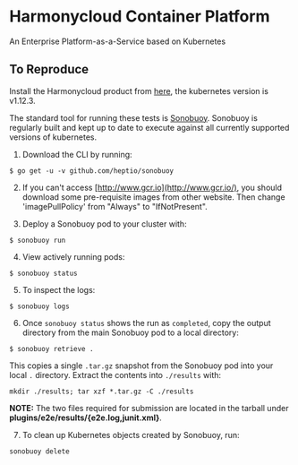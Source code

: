 # Harmonycloud Container Platform

An Enterprise Platform-as-a-Service based on Kubernetes

## To Reproduce

Install the Harmonycloud product from [here](http://harmonycloud.cn/products/rongqiyun/), the kubernetes version is v1.12.3.

The standard tool for running these tests is [Sonobuoy](https://github.com/heptio/sonobuoy). Sonobuoy is regularly built and kept up to date to execute against all currently supported versions of kubernetes.

1. Download the CLI by running:

```
$ go get -u -v github.com/heptio/sonobuoy
```

2. If you can't access [http://www.gcr.io](http://www.gcr.io/), you should download some pre-requisite images from other website. Then change 'imagePullPolicy' from "Always" to "IfNotPresent".

3. Deploy a Sonobuoy pod to your cluster with:

```
$ sonobuoy run
```

4. View actively running pods:

```
$ sonobuoy status 
```

5. To inspect the logs:

```
$ sonobuoy logs
```

6. Once `sonobuoy status` shows the run as `completed`, copy the output directory from the main Sonobuoy pod to
   a local directory:

```
$ sonobuoy retrieve .
```

This copies a single `.tar.gz` snapshot from the Sonobuoy pod into your local
`.` directory. Extract the contents into `./results` with:

```
mkdir ./results; tar xzf *.tar.gz -C ./results
```

**NOTE:** The two files required for submission are located in the tarball under **plugins/e2e/results/{e2e.log,junit.xml}**. 

7. To clean up Kubernetes objects created by Sonobuoy, run:

```
sonobuoy delete
```

